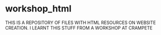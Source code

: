 # workshop_html
THIS IS A REPOSITORY OF FILES WITH HTML RESOURCES ON WEBSITE CREATION. I LEARNT THIS STUFF FROM A WORKSHOP AT CRAMPETE
